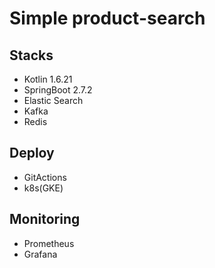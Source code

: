 # Simple product-search

## Stacks

- Kotlin 1.6.21
- SpringBoot 2.7.2
- Elastic Search
- Kafka
- Redis


## Deploy

- GitActions
- k8s(GKE)


## Monitoring

- Prometheus
- Grafana
